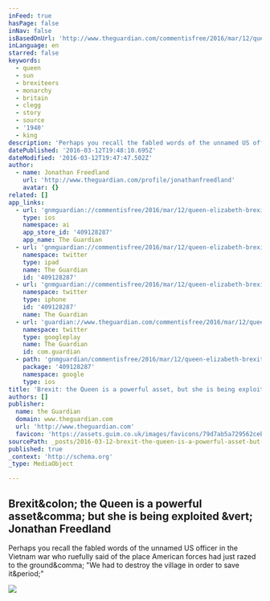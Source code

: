 ```yaml
---
inFeed: true
hasPage: false
inNav: false
isBasedOnUrl: 'http://www.theguardian.com/commentisfree/2016/mar/12/queen-elizabeth-brexit-sun-nick-clegg-eu-referendum'
inLanguage: en
starred: false
keywords:
  - queen
  - sun
  - brexiteers
  - monarchy
  - britain
  - clegg
  - story
  - source
  - '1940'
  - king
description: 'Perhaps you recall the fabled words of the unnamed US officer in the Vietnam war who ruefully said of the place American forces had just razed to the ground, "We had to destroy the village in order to save it."'
datePublished: '2016-03-12T19:48:10.695Z'
dateModified: '2016-03-12T19:47:47.502Z'
author:
  - name: Jonathan Freedland
    url: 'http://www.theguardian.com/profile/jonathanfreedland'
    avatar: {}
related: []
app_links:
  - url: 'gnmguardian://commentisfree/2016/mar/12/queen-elizabeth-brexit-sun-nick-clegg-eu-referendum?contenttype=Article&source=applinks'
    type: ios
    namespace: ai
    app_store_id: '409128287'
    app_name: The Guardian
  - url: 'gnmguardian://commentisfree/2016/mar/12/queen-elizabeth-brexit-sun-nick-clegg-eu-referendum?contenttype=Article&source=twitter'
    namespace: twitter
    type: ipad
    name: The Guardian
    id: '409128287'
  - url: 'gnmguardian://commentisfree/2016/mar/12/queen-elizabeth-brexit-sun-nick-clegg-eu-referendum?contenttype=Article&source=twitter'
    namespace: twitter
    type: iphone
    id: '409128287'
    name: The Guardian
  - url: 'guardian://www.theguardian.com/commentisfree/2016/mar/12/queen-elizabeth-brexit-sun-nick-clegg-eu-referendum'
    namespace: twitter
    type: googleplay
    name: The Guardian
    id: com.guardian
  - path: 'gnmguardian/commentisfree/2016/mar/12/queen-elizabeth-brexit-sun-nick-clegg-eu-referendum?contenttype=Article&source=google'
    package: '409128287'
    namespace: google
    type: ios
title: 'Brexit: the Queen is a powerful asset, but she is being exploited | Jonathan Freedland'
authors: []
publisher:
  name: the Guardian
  domain: www.theguardian.com
  url: 'http://www.theguardian.com'
  favicon: 'https://assets.guim.co.uk/images/favicons/79d7ab5a729562cebca9c6a13c324f0e/32x32.ico'
sourcePath: _posts/2016-03-12-brexit-the-queen-is-a-powerful-asset-but-she-is-being-expl.md
published: true
_context: 'http://schema.org'
_type: MediaObject

---
```

<article style=""><h1>Brexit&amp;colon; the Queen is a powerful asset&amp;comma; but she is being exploited &amp;vert; Jonathan Freedland</h1><p>Perhaps you recall the fabled words of the unnamed US officer in the Vietnam war who ruefully said of the place American forces had just razed to the ground&amp;comma; "We had to destroy the village in order to save it&amp;period;"</p><img src="https://i.guim.co.uk/img/media/77fa55277805b134629c90cf397f1c398217b17b/0_78_3128_1877/3128.jpg?w=1200&amp;q=55&amp;auto=format&amp;usm=12&amp;fit=max&amp;s=8df846ea18bdbb5143de885dce0d92f0" /></article>